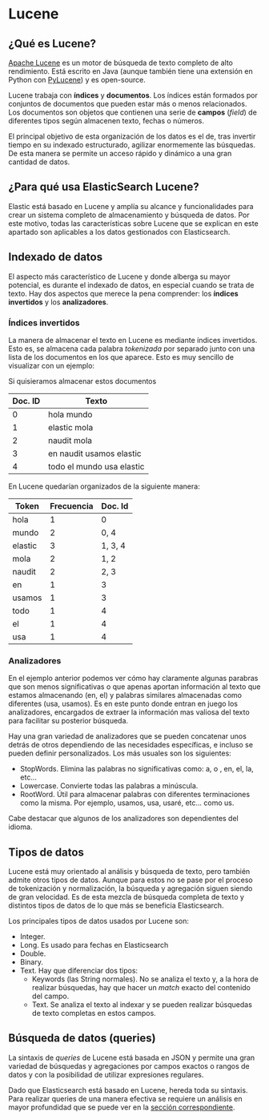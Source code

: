 # Lucene
## ¿Qué es Lucene?
[Apache Lucene](http://lucene.apache.org/) es un motor de búsqueda de texto completo de alto rendimiento. Está escrito en Java (aunque también tiene una extensión en Python con [PyLucene](https://lucene.apache.org/pylucene/)) y es open-source.

Lucene trabaja con **índices** y **documentos**. Los índices están formados por conjuntos de documentos que pueden estar más o menos relacionados. Los documentos son objetos que contienen una serie de **campos** (*field*) de diferentes tipos según almacenen texto, fechas o números.

El principal objetivo de esta organización de los datos es el de, tras invertir tiempo en su indexado estructurado, agilizar enormemente las búsquedas. De esta manera se permite un acceso rápido y dinámico a una gran cantidad de datos.

## ¿Para qué usa ElasticSearch Lucene?

Elastic está basado en Lucene y amplía su alcance y funcionalidades para crear un sistema completo de almacenamiento y búsqueda de datos. Por este motivo, todas las características sobre Lucene que se explican en este apartado son aplicables a los datos gestionados con Elasticsearch.


## Indexado de datos
El aspecto más característico de Lucene y donde alberga su mayor potencial, es durante el indexado de datos, en especial cuando se trata de texto. Hay dos aspectos que merece la pena comprender: los **índices invertidos** y los **analizadores**.

### Índices invertidos
La manera de almacenar el texto en Lucene es mediante índices invertidos. Esto es, se almacena cada palabra *tokenizada* por separado junto con una lista de los documentos en los que aparece. Esto es muy sencillo de visualizar con un ejemplo:

Si quisieramos almacenar estos documentos

| Doc. ID | Texto |
|------------|---------|
| 0 | hola mundo |
| 1 | elastic mola |
| 2 | naudit mola |
| 3 | en naudit usamos elastic |
| 4 | todo el mundo usa elastic  |

En Lucene quedarían organizados de la siguiente manera:

| Token | Frecuencia | Doc. Id |
|-------|------------|---------|
| hola | 1 | 0 |
| mundo | 2 | 0, 4 |
| elastic | 3 | 1, 3, 4 |
| mola | 2 | 1, 2 |
| naudit | 2 | 2, 3 |
| en | 1 | 3 |
| usamos | 1 | 3 |
| todo | 1 | 4 |
| el | 1 | 4 |
| usa | 1 | 4 |


### Analizadores

En el ejemplo anterior podemos ver cómo hay claramente algunas parabras que son menos significativas o que apenas aportan información al texto que estamos almacenando (en, el) y palabras similares almacenadas como diferentes (usa, usamos). Es en este punto donde entran en juego los analizadores, encargados de extraer la información mas valiosa del texto para facilitar su posterior búsqueda.

Hay una gran variedad de analizadores que se pueden concatenar unos detrás de otros dependiendo de las necesidades específicas, e incluso se pueden definir personalizados. Los más usuales son los siguientes:
* StopWords. Elimina las palabras no significativas como: a, o , en, el, la, etc...
* Lowercase. Convierte todas las palabras a minúscula.
* RootWord. Útil para almacenar palabras con diferentes terminaciones como la misma. Por ejemplo, usamos, usa, usaré, etc... como us.

Cabe destacar que algunos de los analizadores son dependientes del idioma.

## Tipos de datos
Lucene está muy orientado al análisis y búsqueda de texto, pero también admite otros tipos de datos. Aunque para estos no se pase por el proceso de tokenización y normalización, la búsqueda y agregación siguen siendo de gran velocidad. Es de esta mezcla de búsqueda completa de texto y distintos tipos de datos de lo que más se beneficia Elasticsearch.

Los principales tipos de datos usados por Lucene son:
* Integer.
* Long. Es usado para fechas en Elasticsearch
* Double.
* Binary.
* Text. Hay que diferenciar dos tipos:
	* Keywords (las String normales). No se analiza el texto y, a la hora de realizar búsquedas, hay que hacer un *match* exacto del contenido del campo.
	* Text. Se analiza el texto al indexar y se pueden realizar búsquedas de texto completas en estos campos.

## Búsqueda de datos (queries)
La sintaxis de *queries* de Lucene está basada en JSON y permite una gran variedad de búsquedas y agregaciones por campos exactos o rangos de datos y con la posibilidad de utilizar expresiones regulares.

Dado que Elasticsearch está basado en Lucene, hereda toda su sintaxis. Para realizar queries de una manera efectiva se requiere un análisis en mayor profundidad que se puede ver en la [sección correspondiente](../conceptos_basicos/queries.html).
